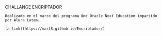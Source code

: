 CHALLANGE ENCRIPTADOR

    Realizado en el marco del programa One Oracle Next Education impartido por Alura Latam.
    
    [a link](https://marl8.github.io/Encriptador/)
